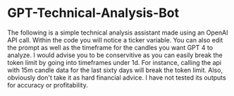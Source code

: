 # GPT-Technical-Analysis-Bot
The following is a simple technical analysis assistant made using an OpenAI API call. Within the code you will notice a ticker variable. You can also edit the prompt as well as the timeframe for the candles you want GPT 4 to analyze. I would advise you to be conservitive as you can easily break the token limit by going into timeframes under 1d. For instance, calling the api with 15m candle data for the last sixty days will break the token limit. Also, obviously don't take it as hard financial advice. I have not tested its outputs for accuracy or profitability. 
